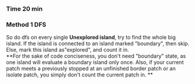 ### Time 20 min

### Method 1 DFS
So do dfs on every single **Unexplored island**, try to find the whole big island. If the island is connected to an island marked "boundary", then skip. 
Else, mark this island as"explored", and count it in.  
**For the sake of code conciseness, you don't need "boundary" state, as one island will evaluate a boundary island only once. Also, if your current patch meets a previously stopped
 at an unfinished border patch or an isolate patch, you simply don't count the current patch in. **
